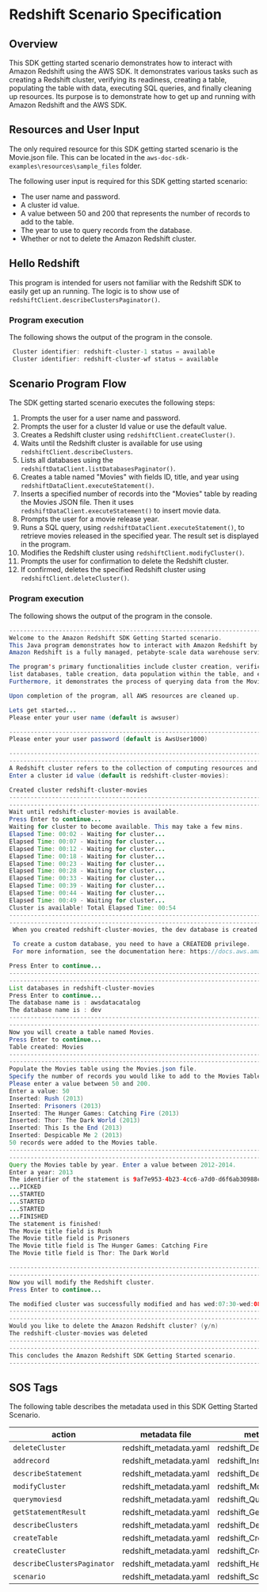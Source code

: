 # Redshift Scenario Specification

## Overview
This SDK getting started scenario demonstrates how to interact with Amazon Redshift using the AWS SDK. It demonstrates various tasks such as creating a Redshift cluster, verifying its readiness, creating a table, populating the table with data, executing SQL queries, and finally cleaning up resources. Its purpose is to demonstrate how to get up and running with Amazon Redshift and the AWS SDK.

## Resources and User Input
The only required resource for this SDK getting started scenario is the Movie.json file. This can be located in the `aws-doc-sdk-examples\resources\sample_files` folder.

The following user input is required for this SDK getting started scenario:
- The user name and password.
- A cluster id value.
- A value between 50 and 200 that represents the number of records to add to the table.
- The year to use to query records from the database.
- Whether or not to delete the Amazon Redshift cluster.

## Hello Redshift
This program is intended for users not familiar with the Redshift SDK to easily get up an running. The logic is to show use of `redshiftClient.describeClustersPaginator()`.

### Program execution
The following shows the output of the program in the console.

``` java
 Cluster identifier: redshift-cluster-1 status = available
 Cluster identifier: redshift-cluster-wf status = available
```

## Scenario Program Flow
The SDK getting started scenario executes the following steps:
1. Prompts the user for a user name and password.
2. Prompts the user for a cluster Id value or use the default value.
3. Creates a Redshift cluster using `redshiftClient.createCluster()`.
4. Waits until the Redshift cluster is available for use using `redshiftClient.describeClusters`.
5. Lists all databases using the `redshiftDataClient.listDatabasesPaginator()`.
6. Creates a table named "Movies" with fields ID, title, and year using `redshiftDataClient.executeStatement()`.
7. Inserts a specified number of records into the "Movies" table by reading the Movies JSON file. Then it uses `redshiftDataClient.executeStatement()` to insert movie data.
8. Prompts the user for a movie release year.
9. Runs a SQL query, using `redshiftDataClient.executeStatement()`, to retrieve movies released in the specified year. The result set is displayed in the program.
10. Modifies the Redshift cluster using `redshiftClient.modifyCluster()`.
11. Prompts the user for confirmation to delete the Redshift cluster.
12. If confirmed, deletes the specified Redshift cluster using `redshiftClient.deleteCluster()`.

### Program execution
The following shows the output of the program in the console.

``` java
--------------------------------------------------------------------------------
Welcome to the Amazon Redshift SDK Getting Started scenario.
This Java program demonstrates how to interact with Amazon Redshift by using the AWS SDK for Java (v2).
Amazon Redshift is a fully managed, petabyte-scale data warehouse service hosted in the cloud.

The program's primary functionalities include cluster creation, verification of cluster readiness,
list databases, table creation, data population within the table, and execution of SQL statements.
Furthermore, it demonstrates the process of querying data from the Movie table.

Upon completion of the program, all AWS resources are cleaned up.

Lets get started...
Please enter your user name (default is awsuser)

--------------------------------------------------------------------------------
Please enter your user password (default is AwsUser1000)

--------------------------------------------------------------------------------
--------------------------------------------------------------------------------
A Redshift cluster refers to the collection of computing resources and storage that work together to process and analyze large volumes of data.
Enter a cluster id value (default is redshift-cluster-movies):

Created cluster redshift-cluster-movies
--------------------------------------------------------------------------------
--------------------------------------------------------------------------------
Wait until redshift-cluster-movies is available.
Press Enter to continue...
Waiting for cluster to become available. This may take a few mins.
Elapsed Time: 00:02 - Waiting for cluster...
Elapsed Time: 00:07 - Waiting for cluster...
Elapsed Time: 00:12 - Waiting for cluster...
Elapsed Time: 00:18 - Waiting for cluster...
Elapsed Time: 00:23 - Waiting for cluster...
Elapsed Time: 00:28 - Waiting for cluster...
Elapsed Time: 00:33 - Waiting for cluster...
Elapsed Time: 00:39 - Waiting for cluster...
Elapsed Time: 00:44 - Waiting for cluster...
Elapsed Time: 00:49 - Waiting for cluster...
Cluster is available! Total Elapsed Time: 00:54
--------------------------------------------------------------------------------
--------------------------------------------------------------------------------
 When you created redshift-cluster-movies, the dev database is created by default and used in this scenario.

 To create a custom database, you need to have a CREATEDB privilege.
 For more information, see the documentation here: https://docs.aws.amazon.com/redshift/latest/dg/r_CREATE_DATABASE.html.

Press Enter to continue...
--------------------------------------------------------------------------------
--------------------------------------------------------------------------------
List databases in redshift-cluster-movies
Press Enter to continue...
The database name is : awsdatacatalog
The database name is : dev
--------------------------------------------------------------------------------
--------------------------------------------------------------------------------
Now you will create a table named Movies.
Press Enter to continue...
Table created: Movies
--------------------------------------------------------------------------------
--------------------------------------------------------------------------------
Populate the Movies table using the Movies.json file.
Specify the number of records you would like to add to the Movies Table.
Please enter a value between 50 and 200.
Enter a value: 50
Inserted: Rush (2013)
Inserted: Prisoners (2013)
Inserted: The Hunger Games: Catching Fire (2013)
Inserted: Thor: The Dark World (2013)
Inserted: This Is the End (2013)
Inserted: Despicable Me 2 (2013)
50 records were added to the Movies table.
--------------------------------------------------------------------------------
--------------------------------------------------------------------------------
Query the Movies table by year. Enter a value between 2012-2014.
Enter a year: 2013
The identifier of the statement is 9af7e953-4b23-4cc6-a7d0-d6f6ab30988c
...PICKED
...STARTED
...STARTED
...STARTED
...FINISHED
The statement is finished!
The Movie title field is Rush
The Movie title field is Prisoners
The Movie title field is The Hunger Games: Catching Fire
The Movie title field is Thor: The Dark World

--------------------------------------------------------------------------------
--------------------------------------------------------------------------------
Now you will modify the Redshift cluster.
Press Enter to continue...

The modified cluster was successfully modified and has wed:07:30-wed:08:00 as the maintenance window
--------------------------------------------------------------------------------
--------------------------------------------------------------------------------
Would you like to delete the Amazon Redshift cluster? (y/n)
The redshift-cluster-movies was deleted
--------------------------------------------------------------------------------
--------------------------------------------------------------------------------
This concludes the Amazon Redshift SDK Getting Started scenario.
--------------------------------------------------------------------------------


```

## SOS Tags

The following table describes the metadata used in this SDK Getting Started Scenario.


| action                       | metadata file                | metadata key                            |
|------------------------------|------------------------------|---------------------------------------- |
| `deleteCluster`              | redshift_metadata.yaml       | redshift_DeleteCluster                  |
| `addrecord`                  | redshift_metadata.yaml       | redshift_Insert                         |
| `describeStatement`          | redshift_metadata.yaml       | redshift_DescribeStatement              |
| `modifyCluster `             | redshift_metadata.yaml       | redshift_ModifyCluster                  |
| `querymoviesd`               | redshift_metadata.yaml       | redshift_Query                          |
| `getStatementResult`         | redshift_metadata.yaml       | redshift_GetStatementResult             |
| `describeClusters`           | redshift_metadata.yaml       | redshift_DescribeClusters               |
| `createTable `               | redshift_metadata.yaml       | redshift_CreateTable                    |
| `createCluster `             | redshift_metadata.yaml       | redshift_CreateCluster                  |
| `describeClustersPaginator ` | redshift_metadata.yaml       | redshift_Hello                          |
| `scenario`                   | redshift_metadata.yaml       | redshift_Scenario                        |

